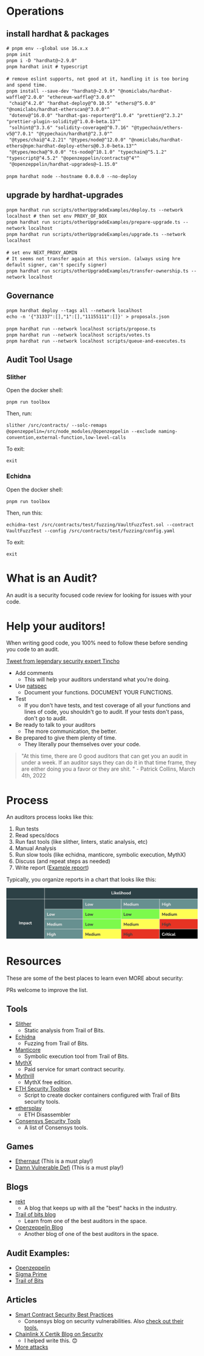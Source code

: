 # Operations

## install hardhat & packages

```shell
# pnpm env --global use 16.x.x
pnpm init 
pnpm i -D "hardhat@~2.9.0"
pnpm hardhat init # typescript

# remove eslint supports, not good at it, handling it is too boring and spend time.
pnpm install --save-dev "hardhat@~2.9.9" "@nomiclabs/hardhat-waffle@^2.0.0" "ethereum-waffle@^3.0.0"^
 "chai@^4.2.0" "hardhat-deploy@^0.10.5" "ethers@^5.0.0" "@nomiclabs/hardhat-etherscan@^3.0.0"^
 "dotenv@^16.0.0" "hardhat-gas-reporter@^1.0.4" "prettier@^2.3.2" "prettier-plugin-solidity@^1.0.0-beta.13"^
 "solhint@^3.3.6" "solidity-coverage@^0.7.16" "@typechain/ethers-v5@^7.0.1" "@typechain/hardhat@^2.3.0"^
 "@types/chai@^4.2.21" "@types/node@^12.0.0" "@nomiclabs/hardhat-ethers@npm:hardhat-deploy-ethers@0.3.0-beta.13"^
 "@types/mocha@^9.0.0" "ts-node@^10.1.0" "typechain@^5.1.2" "typescript@^4.5.2" "@openzeppelin/contracts@^4"^
 "@openzeppelin/hardhat-upgrades@~1.15.0"

pnpm hardhat node --hostname 0.0.0.0 --no-deploy

```

## upgrade by hardhat-upgrades

```shell
pnpm hardhat run scripts/otherUpgradeExamples/deploy.ts --network localhost # then set env PROXY_OF_BOX
pnpm hardhat run scripts/otherUpgradeExamples/prepare-upgrade.ts --network localhost
pnpm hardhat run scripts/otherUpgradeExamples/upgrade.ts --network localhost

# set env NEXT_PROXY_ADMIN
# It seems not transfer again at this version. (always using hre default signer, can't specify signer)
pnpm hardhat run scripts/otherUpgradeExamples/transfer-ownership.ts --network localhost
```

## Governance

```shell
pnpm hardhat deploy --tags all --network localhost
echo -n '{"31337":[],"1":[],"11155111":[]}' > proposals.json

pnpm hardhat run --network localhost scripts/propose.ts
pnpm hardhat run --network localhost scripts/votes.ts
pnpm hardhat run --network localhost scripts/queue-and-executes.ts
```

## Audit Tool Usage

### Slither 

Open the docker shell:

```
pnpm run toolbox
```

Then, run:

```
slither /src/contracts/ --solc-remaps @openzeppelin=/src/node_modules/@openzeppelin --exclude naming-convention,external-function,low-level-calls
```

To exit:

```
exit
```


### Echidna

Open the docker shell:

```
pnpm run toolbox
```

Then, run this:

```
echidna-test /src/contracts/test/fuzzing/VaultFuzzTest.sol --contract VaultFuzzTest --config /src/contracts/test/fuzzing/config.yaml
```

To exit:

```
exit
```

# What is an Audit?

An audit is a security focused code review for looking for issues with your code. 

# Help your auditors!

When writing good code, you 100% need to follow these before sending you code to an audit.

[Tweet from legendary security expert Tincho](https://twitter.com/tinchoabbate/status/1400170232904400897)

-   Add comments
    -   This will help your auditors understand what you're doing.
-   Use [natspec](https://docs.soliditylang.org/en/v0.8.11/natspec-format.html)
    -   Document your functions. DOCUMENT YOUR FUNCTIONS.
-   Test
    -   If you don't have tests, and test coverage of all your functions and lines of code, you shouldn't go to audit. If your tests don't pass, don't go to audit.
-   Be ready to talk to your auditors
    -   The more communication, the better.
-   Be prepared to give them plenty of time.
    -   They literally pour themselves over your code.

> "At this time, there are 0 good auditors that can get you an audit in under a week. If an auditor says they can do it in that time frame, they are either doing you a favor or they are shit. " - Patrick Collins, March 4th, 2022

# Process

An auditors process looks like this:

1. Run tests
2. Read specs/docs
3. Run fast tools (like slither, linters, static analysis, etc)
4. Manual Analysis
5. Run slow tools (like echidna, manticore, symbolic execution, MythX)
6. Discuss (and repeat steps as needed)
7. Write report ([Example report](https://github.com/transmissions11/solmate/tree/main/audits))

Typically, you organize reports in a chart that looks like this:


![impact image](images/impact.png)


# Resources

These are some of the best places to learn even MORE about security:

PRs welcome to improve the list.

## Tools

-   [Slither](https://github.com/crytic/slither)
    -   Static analysis from Trail of Bits.
-   [Echidna](https://github.com/crytic/echidna)
    -   Fuzzing from Trail of Bits.
-   [Manticore](https://github.com/trailofbits/manticore)
    -   Symbolic execution tool from Trail of Bits.
-   [MythX](https://mythx.io/)
    -   Paid service for smart contract security.
-   [Mythrill](https://github.com/ConsenSys/mythril)
    -   MythX free edition.
-   [ETH Security Toolbox](https://github.com/trailofbits/eth-security-toolbox)
    -   Script to create docker containers configured with Trail of Bits security tools.
-   [ethersplay](https://github.com/crytic/ethersplay)
    -   ETH Disassembler
-   [Consensys Security Tools](https://consensys.net/diligence/tools/)
    -   A list of Consensys tools.

## Games

-   [Ethernaut](https://ethernaut.openzeppelin.com/) (This is a must play!)
-   [Damn Vulnerable Defi](https://www.damnvulnerabledefi.xyz/) (This is a must play!)

## Blogs

-   [rekt](https://rekt.news/)
    -   A blog that keeps up with all the "best" hacks in the industry.
-   [Trail of bits blog](https://blog.trailofbits.com/)
    -   Learn from one of the best auditors in the space.
-   [Openzeppelin Blog](https://blog.openzeppelin.com/)
    -   Another blog of one of the best auditors in the space.

## Audit Examples:
- [Openzeppelin](https://blog.openzeppelin.com/fei-audit-2/)
- [Sigma Prime](https://tracer.finance/radar/sigma-prime-audit/)
- [Trail of Bits](https://alephzero.org/blog/trail-of-bits-audit-security/)

## Articles

-   [Smart Contract Security Best Practices](https://consensys.github.io/smart-contract-best-practices/)
    -   Consensys blog on security vulnerabilities. Also [check out their tools.](https://consensys.net/diligence/tools/)
-   [Chainlink X Certik Blog on Security](https://www.certik.com/resources/blog/technology/top-10-defi-security-best-practices)
    -   I helped write this. 😊
-   [More attacks](https://consensys.github.io/smart-contract-best-practices/attacks/denial-of-service/)